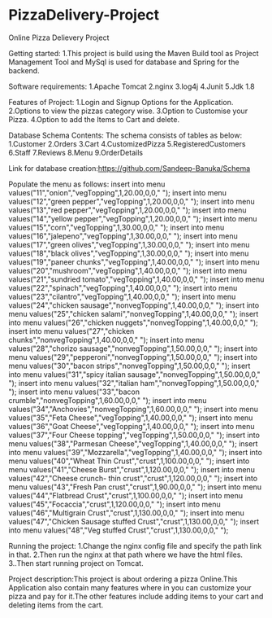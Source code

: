 # PizzaDelivery-Project
Online Pizza Delievery Project


Getting started:
1.This project is build using the Maven Build tool as Project Management Tool and MySql is used for database and Spring for the backend.

Software requirements:
1.Apache Tomcat 
2.nginx
3.log4j
4.Junit
5.Jdk 1.8

Features of Project:
1.Login and Signup Options for the Application.
2.Options to view the pizzas category wise.
3.Option to Customise your Pizza.
4.Option to add the Items to Cart and delete.

Database Schema Contents:
The schema consists of tables as below:
1.Customer
2.Orders
3.Cart
4.CustomizedPizza
5.RegisteredCustomers
6.Staff
7.Reviews
8.Menu
9.OrderDetails

Link for database creation:https://github.com/Sandeep-Banuka/Schema

Populate the menu as follows:
insert into menu values("11","onion","vegTopping",1,20.00,0,0," ");
insert into menu values("12","green pepper","vegTopping",1,20.00,0,0," ");
insert into menu values("13","red pepper","vegTopping",1,20.00,0,0," ");
insert into menu values("14","yellow pepper","vegTopping",1,20.00,0,0," ");
insert into menu values("15","corn","vegTopping",1,30.00,0,0," ");
insert into menu values("16","jalepeno","vegTopping",1,30.00,0,0," ");
insert into menu values("17","green olives","vegTopping",1,30.00,0,0," ");
insert into menu values("18","black olives","vegTopping",1,30.00,0,0," ");
insert into menu values("19","paneer chunks","vegTopping",1,40.00,0,0," ");
insert into menu values("20","mushroom","vegTopping",1,40.00,0,0," ");
insert into menu values("21","sundried tomato","vegTopping",1,40.00,0,0," ");
insert into menu values("22","spinach","vegTopping",1,40.00,0,0," ");
insert into menu values("23","cilantro","vegTopping",1,40.00,0,0," ");
insert into menu values("24","chicken sausage","nonvegTopping",1,40.00,0,0," ");
insert into menu values("25","chicken salami","nonvegTopping",1,40.00,0,0," ");
insert into menu values("26","chicken nuggets","nonvegTopping",1,40.00,0,0," ");
insert into menu values("27","chicken chunks","nonvegTopping",1,40.00,0,0," ");
insert into menu values("28","chorizo sausage","nonvegTopping",1,50.00,0,0," ");
insert into menu values("29","pepperoni","nonvegTopping",1,50.00,0,0," ");
insert into menu values("30","bacon strips","nonvegTopping",1,50.00,0,0," ");
insert into menu values("31","spicy italian sausage","nonvegTopping",1,50.00,0,0," ");
insert into menu values("32","italian ham","nonvegTopping",1,50.00,0,0," ");
insert into menu values("33","bacon crumble","nonvegTopping",1,60.00,0,0," ");
insert into menu values("34","Anchovies","nonvegTopping",1,60.00,0,0," ");
insert into menu values("35","Feta Cheese","vegTopping",1,40.00,0,0," ");
insert into menu values("36","Goat Cheese","vegTopping",1,40.00,0,0," ");
insert into menu values("37","Four Cheese topping","vegTopping",1,50.00,0,0," ");
insert into menu values("38","Parmesan Cheese","vegTopping",1,40.00,0,0," ");
insert into menu values("39","Mozzarella","vegTopping",1,40.00,0,0," ");
insert into menu values("40","Wheat Thin Crust","crust",1,100.00,0,0," ");
insert into menu values("41","Cheese Burst","crust",1,120.00,0,0," ");
insert into menu values("42","Cheese crunch- thin crust","crust",1,120.00,0,0," ");
insert into menu values("43","Fresh Pan crust","crust",1,90.00,0,0," ");
insert into menu values("44","Flatbread Crust","crust",1,100.00,0,0," ");
insert into menu values("45","Focaccia","crust",1,120.00,0,0," ");
insert into menu values("46","Multigrain Crust","crust",1,130.00,0,0," ");
insert into menu values("47","Chicken Sausage stuffed Crust","crust",1,130.00,0,0," ");
insert into menu values("48","Veg stuffed Crust","crust",1,130.00,0,0," ");

Running the project:
1.Change the nginx config file and specify the path link in that.
2.Then  run the nginx at that path where we have the html files.
3..Then start running project on Tomcat.


Project description:This project is about ordering a pizza Online.This Application also contain many features where in you can customize your pizza and pay for it.The other features include adding items to your cart and deleting items from the cart.
